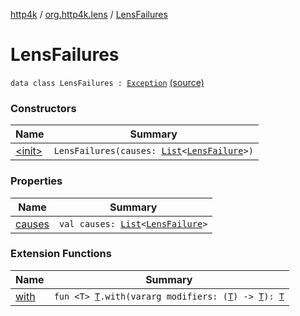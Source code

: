 [http4k](../../index.md) / [org.http4k.lens](../index.md) / [LensFailures](./index.md)

# LensFailures

`data class LensFailures : `[`Exception`](https://kotlinlang.org/api/latest/jvm/stdlib/kotlin/-exception/index.html) [(source)](https://github.com/http4k/http4k/blob/master/http4k-core/src/main/kotlin/org/http4k/lens/Validator.kt#L31)

### Constructors

| Name | Summary |
|---|---|
| [&lt;init&gt;](-init-.md) | `LensFailures(causes: `[`List`](https://kotlinlang.org/api/latest/jvm/stdlib/kotlin.collections/-list/index.html)`<`[`LensFailure`](../-lens-failure/index.md)`>)` |

### Properties

| Name | Summary |
|---|---|
| [causes](causes.md) | `val causes: `[`List`](https://kotlinlang.org/api/latest/jvm/stdlib/kotlin.collections/-list/index.html)`<`[`LensFailure`](../-lens-failure/index.md)`>` |

### Extension Functions

| Name | Summary |
|---|---|
| [with](../../org.http4k.core/with.md) | `fun <T> `[`T`](../../org.http4k.core/with.md#T)`.with(vararg modifiers: (`[`T`](../../org.http4k.core/with.md#T)`) -> `[`T`](../../org.http4k.core/with.md#T)`): `[`T`](../../org.http4k.core/with.md#T) |
